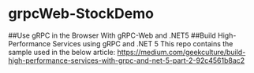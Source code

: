 # grpcWeb-StockDemo
##Use gRPC in the Browser With gRPC-Web and .NET5
##Build High-Performance Services using gRPC and .NET 5
This repo contains the sample used in the below article:
https://medium.com/geekculture/build-high-performance-services-with-grpc-and-net-5-part-2-92c4561b8ac2
